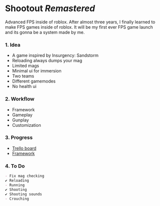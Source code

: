 # Shootout _Remastered_
Advanced FPS inside of roblox.
After almost three years, I finally learned to make FPS games inside of roblox.
It will be my first ever FPS game launch and its gonna be a system made by me.

### 1. Idea
- A game inspired by Insurgency: Sandstorm
- Reloading always dumps your mag
- Limited mags
- Minimal ui for immersion
- Two teams
- Different gamemodes
- No health ui

### 2. Workflow
- Framework
- Gameplay
- Gunplay
- Customization

### 3. Progress
- [Trello board](https://trello.com/b/mRVDuOby/advanced-fps)
- [Framework](https://github.com/Stormtrooperhelmet/framework/blob/framework/framework.md)

### 4. To Do
```markdown
- Fix mag checking
✔ Reloading
- Running
✔ Shooting
✔ Shooting sounds
- Crouching
```
